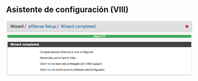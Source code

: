 ## Asistente de configuración (VIII)

![wizard 9](./media/resources/wizard-9.png)<!-- .element height="90%" width="90%" -->
